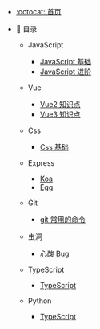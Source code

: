 <!--
 * @Author: mengkun822 1197235402@qq.com
 * @Date: 2023-06-08 16:01:07
 * @LastEditors: mengkun822 1197235402@qq.com
 * @LastEditTime: 2023-06-08 19:47:49
 * @FilePath: \knowledge_planet\_sidebar.md
 * @Description: 这是默认设置,请设置`customMade`, 打开koroFileHeader查看配置 进行设置: https://github.com/OBKoro1/koro1FileHeader/wiki/%E9%85%8D%E7%BD%AE
-->

-   [:octocat: 首页](./README)
-   :memo: 目录

    -   JavaScript

        -   [JavaScript 基础](./md/idea-plugin/JavaScript/JavaScript基础.md)
        -   [JavaScript 进阶](./md/idea-plugin/JavaScript/JavaScript进阶.md)

    -   Vue

        -   [Vue2 知识点](./md/idea-plugin/Vue/Vue2知识点.md)
        -   [Vue3 知识点](./md/idea-plugin/Vue/Vue3知识点.md)

    -   Css

        -   [Css 基础](./md/idea-plugin/css/Css基础.md)

    -   Express

        -   [Koa](./md/idea-plugin/Express/Koa.md)
        -   [Egg](./md/idea-plugin/Express/Egg.md)

    -   Git

        -   [git 常用的命令](./md/idea-plugin/git/git常用命令.md)

    -   虫洞

        -   [心酸 Bug](./md/idea-plugin/Bug/Bug.md)

    -   TypeScript

        -   [TypeScript](./md/idea-plugin/Bug/Bug.md)

    -   Python
        -   [TypeScript](./md/idea-plugin/Bug/Bug.md)
